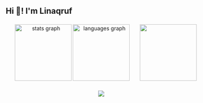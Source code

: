<h2 align="left">Hi 👋! I'm Linaqruf</h2>

###

<div align="center">
  <img src="https://github-readme-stats.vercel.app/api?username=Linaqruf&hide_title=false&hide_rank=false&show_icons=true&include_all_commits=true&count_private=true&disable_animations=false&theme=codeSTACKr&locale=en&hide_border=false" height="150" alt="stats graph"  />
  <img src="https://github-readme-stats.vercel.app/api/top-langs?username=Linaqruf&locale=en&hide_title=false&layout=compact&card_width=320&langs_count=5&theme=codeSTACKr&hide_border=false" height="150" alt="languages graph"  />
  <a href="https://twitter.com/linaqruf_" ><img align="right" height="150" src="https://pbs.twimg.com/profile_images/1633809339415920641/2Iqv0OGz_400x400.jpg"  /></a>
</div>

###

<div align="center">
  <img src="https://visitor-badge.laobi.icu/badge?page_id=Linaqruf.Linaqruf&"  />
</div>

###
